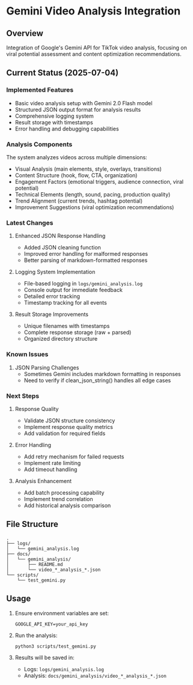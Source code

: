 # Gemini Video Analysis Integration

## Overview

Integration of Google's Gemini API for TikTok video analysis, focusing on viral potential assessment and content optimization recommendations.

## Current Status (2025-07-04)

### Implemented Features

- Basic video analysis setup with Gemini 2.0 Flash model
- Structured JSON output format for analysis results
- Comprehensive logging system
- Result storage with timestamps
- Error handling and debugging capabilities

### Analysis Components

The system analyzes videos across multiple dimensions:

- Visual Analysis (main elements, style, overlays, transitions)
- Content Structure (hook, flow, CTA, organization)
- Engagement Factors (emotional triggers, audience connection, viral potential)
- Technical Elements (length, sound, pacing, production quality)
- Trend Alignment (current trends, hashtag potential)
- Improvement Suggestions (viral optimization recommendations)

### Latest Changes

1. Enhanced JSON Response Handling

   - Added JSON cleaning function
   - Improved error handling for malformed responses
   - Better parsing of markdown-formatted responses

2. Logging System Implementation

   - File-based logging in `logs/gemini_analysis.log`
   - Console output for immediate feedback
   - Detailed error tracking
   - Timestamp tracking for all events

3. Result Storage Improvements
   - Unique filenames with timestamps
   - Complete response storage (raw + parsed)
   - Organized directory structure

### Known Issues

1. JSON Parsing Challenges
   - Sometimes Gemini includes markdown formatting in responses
   - Need to verify if clean_json_string() handles all edge cases

### Next Steps

1. Response Quality

   - Validate JSON structure consistency
   - Implement response quality metrics
   - Add validation for required fields

2. Error Handling

   - Add retry mechanism for failed requests
   - Implement rate limiting
   - Add timeout handling

3. Analysis Enhancement
   - Add batch processing capability
   - Implement trend correlation
   - Add historical analysis comparison

## File Structure

```
.
├── logs/
│   └── gemini_analysis.log
├── docs/
│   └── gemini_analysis/
│       ├── README.md
│       └── video_*_analysis_*.json
└── scripts/
    └── test_gemini.py
```

## Usage

1. Ensure environment variables are set:

   ```
   GOOGLE_API_KEY=your_api_key
   ```

2. Run the analysis:

   ```bash
   python3 scripts/test_gemini.py
   ```

3. Results will be saved in:
   - Logs: `logs/gemini_analysis.log`
   - Analysis: `docs/gemini_analysis/video_*_analysis_*.json`
